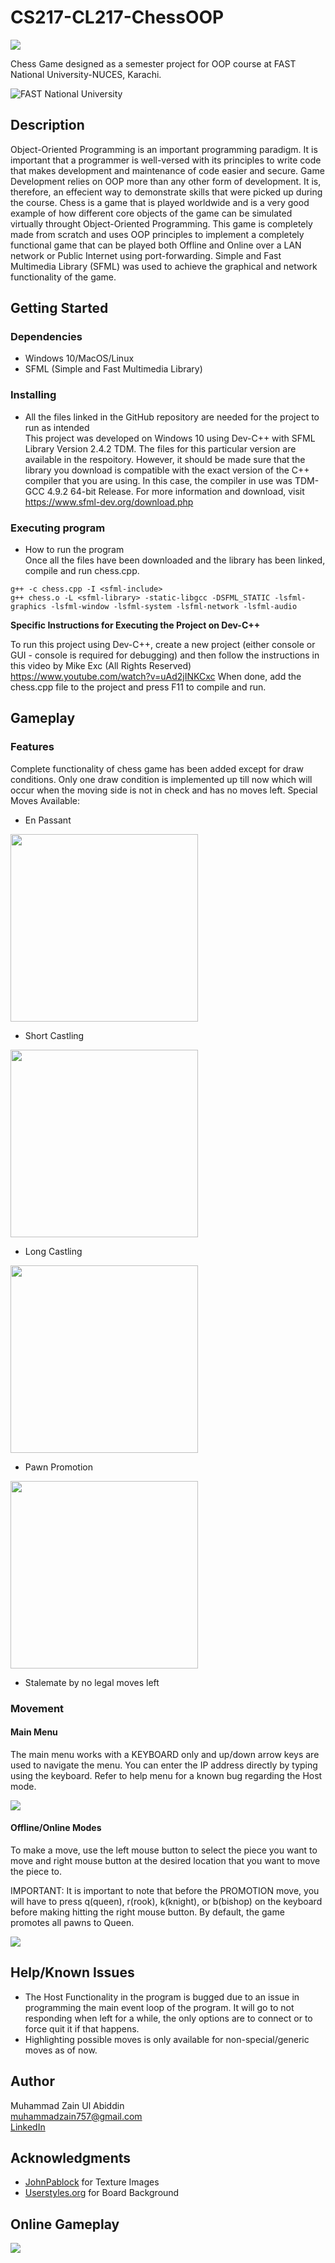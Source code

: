 # CS217-CL217-ChessOOP

<img src="https://imgur.com/1wULnoj.png?raw=true">

Chess Game designed as a semester project for OOP course at FAST National University-NUCES, Karachi.

![FAST National University](https://upload.wikimedia.org/wikipedia/en/thumb/e/e4/National_University_of_Computer_and_Emerging_Sciences_logo.png/250px-National_University_of_Computer_and_Emerging_Sciences_logo.png)

## Description

Object-Oriented Programming is an important programming paradigm. It is important that a programmer is well-versed with its principles to write code that makes development and maintenance of code easier and secure. Game Development relies on OOP more than any other form of development. It is, therefore, an effecient way to demonstrate skills that were picked up during the course. Chess is a game that is played worldwide and is a very good example of how different core objects of the game can be simulated virtually throught Object-Oriented Programming. This game is completely made from scratch and uses OOP principles to implement a completely functional game that can be played both Offline and Online over a LAN network or Public Internet using port-forwarding. Simple and Fast Multimedia Library (SFML) was used to achieve the graphical and network functionality of the game. 

## Getting Started

### Dependencies

* Windows 10/MacOS/Linux
* SFML (Simple and Fast Multimedia Library)

### Installing

* All the files linked in the GitHub repository are needed for the project to run as intended <br>
This project was developed on Windows 10 using Dev-C++ with SFML Library Version 2.4.2 TDM. The files for this particular version are available in the respoitory. However, it should be made sure that the library you download is compatible with the exact version of the C++ compiler that you are using. In this case, the compiler in use was TDM-GCC 4.9.2 64-bit Release. For more information and download, visit https://www.sfml-dev.org/download.php

### Executing program

* How to run the program <br>
Once all the files have been downloaded and the library has been linked, compile and run chess.cpp.

```
g++ -c chess.cpp -I <sfml-include>
g++ chess.o -L <sfml-library> -static-libgcc -DSFML_STATIC -lsfml-graphics -lsfml-window -lsfml-system -lsfml-network -lsfml-audio
```

<b>Specific Instructions for Executing the Project on Dev-C++</b>

To run this project using Dev-C++, create a new project (either console or GUI - console is required for debugging) and then follow the instructions in this video by Mike Exc (All Rights Reserved) https://www.youtube.com/watch?v=uAd2jINKCxc
When done, add the chess.cpp file to the project and press F11 to compile and run.

## Gameplay

### Features
Complete functionality of chess game has been added except for draw conditions. Only one draw condition is implemented up till now which will occur when the moving side is not in check and has no moves left.
Special Moves Available:
* En Passant
<img src="https://imgur.com/axSaVoF.gif?raw=true" width="300" height="300">

* Short Castling
<img src="https://imgur.com/Z2QLP7m.gif?raw=true" width="300" height="300">

* Long Castling
<img src="https://imgur.com/C5fQiNY.gif?raw=true" width="300" height="300">

* Pawn Promotion
<img src="https://imgur.com/CV0VKaJ.gif?raw=true" width="300" height="300">

* Stalemate by no legal moves left

### Movement
#### Main Menu
The main menu works with a KEYBOARD only and up/down arrow keys are used to navigate the menu. You can enter the IP address directly by typing using the keyboard.
Refer to help menu for a known bug regarding the Host mode.

![](https://imgur.com/INeMw52.gif)

#### Offline/Online Modes
To make a move, use the left mouse button to select the piece you want to move and right mouse button at the desired location that you want to move the piece to.

IMPORTANT: It is important to note that before the PROMOTION move, you will have to press q(queen), r(rook), k(knight), or b(bishop) on the keyboard before making hitting the right mouse button. By default, the game promotes all pawns to Queen.

![](https://imgur.com/ujhUFrn.gif)

## Help/Known Issues

* The Host Functionality in the program is bugged due to an issue in programming the main event loop of the program. It will go to not responding when left for a while, the only options are to connect or to force quit it if that happens.
* Highlighting possible moves is only available for non-special/generic moves as of now.


## Author

Muhammad Zain Ul Abiddin<br>
muhammadzain757@gmail.com<br>
[LinkedIn](https://www.linkedin.com/in/muhammad-zain-ul-abiddin-83194a201/)

## Acknowledgments

* [JohnPablock](https://opengameart.org/content/chess-pieces-and-board-squares) for Texture Images
* [Userstyles.org](https://userstyles.org/styles/113726/lichess-board-babinga) for Board Background


## Online Gameplay
![](https://user-images.githubusercontent.com/68997634/119646585-c3f52100-be38-11eb-94fc-db266221e3cc.gif)

